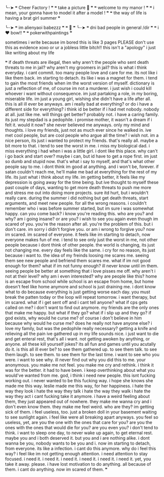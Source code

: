 ╰┈➤ ❝ Cheer Factory ! ❞
    ❝ take a picture 🎀 ❞
  ❝ welcome to my manor ! ❞
❝ i mean, your gonna have to model it after a model ! ❞
  ❝ the way of life is having a brat girl summer ❞
    
╰┈➤ ❝ im alienyaoi babezzz ❞
          ❝ 🎀 ❞
                  ╰┈➤ ❝ dni bad people in general /dir ❞
         ❝ i ❤️ bow!! ❞
❝ pokerwithpaintings ❞

sometimes i write because im bored this is like 3 pages PLEASE don't use this as evidence xoxo or ur a jobless little bitch!! this isn't a "apology" i just like writing about my life

❝ if death threats are illegal, then why aren't the people who sent death threats to me in jail? why aren't my groomers in jail? this is what i think everyday. i cant commit. too many people love and care for me. its not like i like them back. im starting to detach. its like i was a magnet for them. i tend to gain the most friends when im the worst version of myself. dictionary is just a reflection of me, of course im not a murderer. i just wish i could kill whoever i want without consequence. im just partaking a role, in my boring, miserable life. im just a young girl, wishing she didn't have a life after all. this is all ill ever be anyways. am i really bad at everything? or do i have a different side for everything? i think id be better if i had met nobody. nobody at all. just like me. will things get better? probably not. i have a caring family. its just my stepdad is a pedophile. i promise mother, it wasn't a dream if i felt it. would it now? she never believed me anyways. only my mind and thoughts. i love my friends, just not as much ever since he walked in. ive met cool people, but are cool people who argue all the time? i wish not. im a nice person, its just i wanted to protect my friends. that's really all. maybe a bit more to that. i tend to see the worst in me. i miss my biological dad. i miss everything i had when i was a little girl. i dont like this place. why can't i go back and start over? maybe i can, but id have to get a rope first. im just so dumb and stupid now. that's what i say to myself, and that's what other people say to me. i dont think im good at anything. and i won't be, forever. if satan couldn't reach me, he'll make me bad at everything for the rest of my life. its just what i think about my life. im getting better, it feels like my depression is going away for the time being. but ive thought to myself these past couple of days, wanting to get more death threats to push me more and stress me out into doing more projects. sure itd hurt, but i wouldn't really care. during the summer i did nothing but get death threats, start arguments, and meet new people. for all the wrong reasons. i couldn't remember who i was before summer started, but im sure i was somewhat happy. can you come back? i know you're reading this. who are you? and why? am i going insane? or are you? i wish to see you again even though im scared of you. you're the reason after all. you're the problem of this. but i don't care. im sorry i didn't forgive you. or am i wrong to forgive you? now im scared. im scared of everyone. it feels like im starting to detach, now everyone makes fun of me. i tend to see only just the worst in me, not other people because i dont think of other people. the world is changing, its just not changing me. every day feels like the same. i cry for no reason, its just because i want to. the idea of my freinds loosing me scares me. seeing them see new people and befriend them scares me. what if im not good enough for them? what if im not funny enough? ill never know until im them. seeing people be better at something that i love pisses me off. why aren't i not at their level? why am i even interested? why are people like this? home is an escape from school while school is an escape from home, but home doesn't feel like home anymore and school is just draining me. i dont know what to do because everything is just getting worse each day. you must break the patten today or the loop will repeat tomorrow. i want therapy, but im scared. what if i get sent off and i cant tell anyone? what if cps gets called on me? i don't want to find out anymore. my friends are the only ones that make me happy. but what if they go? what if i slip up and they go? if god exists, why would he curse me? of course i don't believe in him because why would he curse me? does he really not have anyone else? i love my family, but was the pedophile really necessary? getting a knife and relieving all the pain ive gathered up in my life sounds nice. i just want to die and get enteral rest, that's all i want. not getting awoken by anything, or anyone. all these kill yourself jokes? its all fun and games until you acutally do it. is this all ill ever be? to see them gathered up. to see them talk. to see them laugh. to see them. to see them for the last time. i want to see who you were. i want to see why. ill never find out why you did this to me. your anonymous. you make me not feel. you make me cry and rethink. i think it was for the better. it had to have been. i keep overthinking about what you would've wanted from me. god, i think i need new people. this isnt fucking working out. i never wanted to be this fucking way. i hope she knows she made me this way. leslie made me this way, for her happiness. i hate the way they look i hate the way they talk i hate the way they walk i hate the way they act i cant fucking take it anymore. i have a weird feeling about them, they just appeared out of nowhere. they make me wanna cry and i don't even know them. they make me feel weird. who are they? im getting sick of them. i feel useless, too. just a broken doll in your basement waiting to see sunlight again. i feel like were all breaking apart anyways. you feel so useless, yet, are you the one with the ones that care for you? are you the ones with the ones that would die for you? are you even you? i don't tend to think. i want to sleep one day, to never wake up again, to get eternal rest. maybe you and i both deserved it. but you and i are nothing alike. i dont wanna be you, nobody wants to be you and i. now im starting to detach, from everyone. its like a infection. i cant do this anymore. why do i feel this way? i feel like im not getting enough attention. i need attention to stay focused. i need it. i need it. i need it. i need it. i need it. i need it. yet, you take it away. please. i have lost motivation to do anything. all because of them. i cant do anything. now im scared of them. ❞
